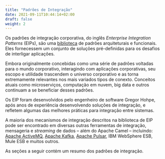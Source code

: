 ```yaml
---
title: "Padrões de Integração"
date: 2021-09-11T10:44:14+02:00
draft: false
weight: 2
---
```


Os padrões de integração corporativa, do inglês _Enterprise Integration Patterns_ (EIPs), são uma [biblioteca](https://www.enterpriseintegrationpatterns.com/) de padrões arquiteturais e funcionais. Eles fornecessem um conjunto de soluções pré-definidas para os desafios de interligar aplicações.

Embora originalmente concebidas como uma série de padrões voltadas para o mundo corporativo, interagindo com aplicações corporativas, seu escopo e utilidade trascendem o universo corporativo e as torna extremamente relevantes nos mais variados tipos de conexto. Conceitos atuais como microserviços, computação em nuvem, big data e outros continuam a se beneficiar desses padrões.

Os EIP foram desenvolvidos pelo engenheiro de software Gregor Hohpe, após anos de experiência desenvolvendo soluções de integração, e refletem algumas das melhores práticas para integração entre sistemas.

A maioria dos mecanismos de integração descritos na biblioteca de EIP pode ser encontrado em diversas outras ferramentas de integração, mensageria e _streaming_ de dados – além do Apache Camel – incluindo: [Apache ActiveMQ](http://activemq.apache.org/), [Apache Kafka](https://kafka.apache.org/), [Apache Pulsar](http://pulsar.apache.org/), IBM WebSphere ESB, Mule ESB e muitos outros.

As seções a seguir contém um resumo dos padrões de integração.